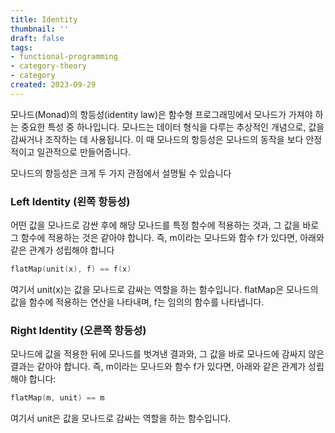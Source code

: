 ```yaml
---
title: Identity
thumbnail: ''
draft: false
tags:
- functional-programming
- category-theory
- category
created: 2023-09-29
---
```


모나드(Monad)의 항등성(identity law)은 함수형 프로그래밍에서 모나드가 가져야 하는 중요한 특성 중 하나입니다. 모나드는 데이터 형식을 다루는 추상적인 개념으로, 값을 감싸거나 조작하는 데 사용됩니다. 이 때 모나드의 항등성은 모나드의 동작을 보다 안정적이고 일관적으로 만들어줍니다.

모나드의 항등성은 크게 두 가지 관점에서 설명될 수 있습니다

### Left Identity (왼쪽 항등성)

어떤 값을 모나드로 감싼 후에 해당 모나드를 특정 함수에 적용하는 것과, 그 값을 바로 그 함수에 적용하는 것은 같아야 합니다. 즉, m이라는 모나드와 함수 f가 있다면, 아래와 같은 관계가 성립해야 합니다

````swift
flatMap(unit(x), f) == f(x)
````

여기서 unit(x)는 값을 모나드로 감싸는 역할을 하는 함수입니다. flatMap은 모나드의 값을 함수에 적용하는 연산을 나타내며, f는 임의의 함수를 나타냅니다.

### Right Identity (오른쪽 항등성)

모나드에 값을 적용한 뒤에 모나드를 벗겨낸 결과와, 그 값을 바로 모나드에 감싸지 않은 결과는 같아야 합니다. 즉, m이라는 모나드와 함수 f가 있다면, 아래와 같은 관계가 성립해야 합니다:

````swift
flatMap(m, unit) == m
````

여기서 unit은 값을 모나드로 감싸는 역할을 하는 함수입니다.
